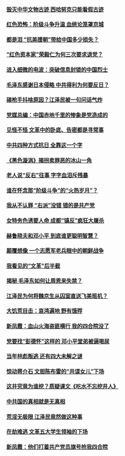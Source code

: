 #### [毁灭中华文物古迹 西哈努克只能看假古迹](../pages/prog1695/a103369879.md) 
#### [红色恐怖：阶级斗争升温 血统论笼罩京城](../pages/prog1695/a103369861.md) 
#### [都是泪 “抗美援朝”带给中国多少损失？](../pages/prog1695/a103368719.md) 
#### [“红色资本家”荣毅仁为何三次要求退党？](../pages/prog1695/a103368710.md) 
#### [进入细微的电波：突破信息封锁的中国烈士](../pages/prog1695/a103367708.md) 
#### [毛泽东感谢日本侵略 中共得利为何要反日？](../pages/prog1695/a103367695.md) 
#### [碰枪手抖啥原因？江泽民被一句问话气炸](../pages/prog1695/a103366834.md) 
#### [党媒总编：中国赤地千里的惨象是党造成的](../pages/prog1695/a103366673.md) 
#### [见怪不怪 文革中的卧底、告密都是寻常事](../pages/prog1695/a103365337.md) 
#### [中共四种方式抗日 全靠这一个字](../pages/prog1695/a103365334.md) 
#### [《黑色漩涡》揭拐卖罪恶的冰山一角](../pages/prog1695/a103365032.md) 
#### [老人说“反右”往事 字字血泪斥残暴](../pages/prog1695/a103364873.md) 
#### [谁在怀念那“阶级斗争”的“火热岁月”？](../pages/prog1695/a103364353.md) 
#### [我从不认罪 “右派”没错 错的是共产党](../pages/prog1695/a103363319.md) 
#### [女特务色诱要人命 成都“镇反”疯狂大屠杀](../pages/prog1695/a103363312.md) 
#### [赫鲁晓夫和邓小平 到底谁更聪明智慧？](../pages/prog1695/a103362193.md) 
#### [颠覆想像 一个志愿军老兵眼中的朝鲜战争](../pages/prog1695/a103362124.md) 
#### [我看见的“文革”后半截](../pages/prog1695/a103361108.md) 
#### [揭秘 毛泽东如何让周恩来失禁？](../pages/prog1695/a103361097.md) 
#### [江泽民为何将魏京生从囚室直送飞美班机？](../pages/prog1695/a103360045.md) 
#### [大饥荒目击：哀鸿遍地 野有饿殍](../pages/prog1695/a103358308.md) 
#### [新凤霞：血山火海盗匪横行 我的四合院没了](../pages/prog1695/a103358277.md) 
#### [党要找“彭德怀”这样的 邓小平堂弟被逼喝尿](../pages/prog1695/a103358254.md) 
#### [当年林彪叛逃 还有四大未解之谜](../pages/prog1695/a103357590.md) 
#### [惊动蒋介石 文胆陈布雷的“共谍女儿”下场](../pages/prog1695/a103357310.md) 
#### [这井究竟为谁挖？质疑课文《吃水不忘挖井人》](../pages/prog1695/a103356156.md) 
#### [中共国的真相就是无真相](../pages/prog1695/a103356152.md) 
#### [荒淫无极限 江泽民竟然做这种事](../pages/prog1695/a103355243.md) 
#### [在劫难逃 文革五大学生领袖的下场](../pages/prog1695/a103355231.md) 
#### [新凤霞：他们打着共产党员旗号抢我四合院](../pages/prog1695/a103354259.md) 
